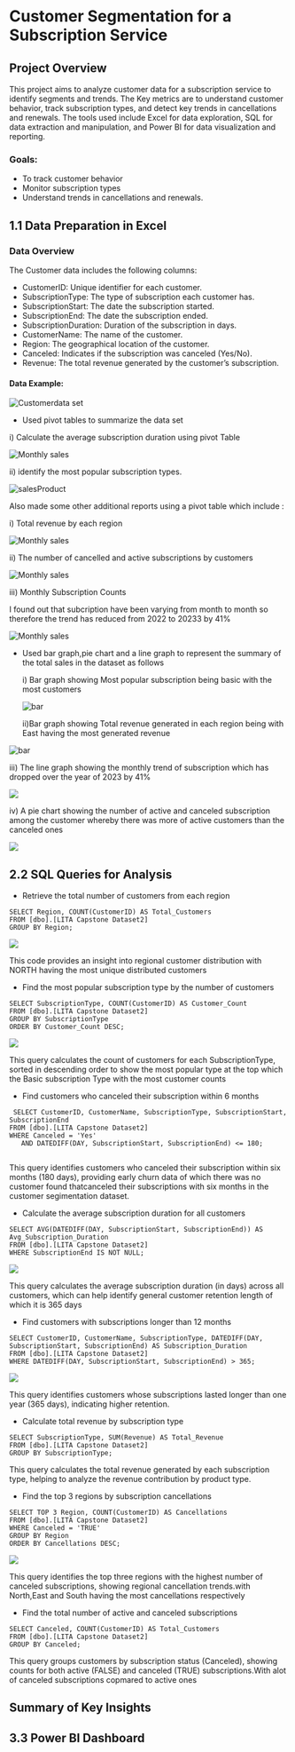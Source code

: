 # Customer Segmentation for a Subscription Service

## Project Overview
This project aims to analyze customer data for a subscription service to identify segments and trends. The Key metrics are to understand customer behavior, track subscription types, and detect key trends in cancellations and renewals. The tools used include Excel for data exploration, SQL for data extraction and manipulation, and Power BI for data visualization and reporting.


### Goals:
  - To track customer behavior
  - Monitor subscription types
  - Understand trends in cancellations and renewals.
    
## 1.1 Data Preparation in Excel
###  Data Overview

The Customer data includes the following columns:

- CustomerID: Unique identifier for each customer.
- SubscriptionType: The type of subscription each customer has.
- SubscriptionStart: The date the subscription started.
- SubscriptionEnd: The date the subscription ended.
- SubscriptionDuration: Duration of the subscription in days.
- CustomerName: The name of the customer.
- Region: The geographical location of the customer.
- Canceled: Indicates if the subscription was canceled (Yes/No).
- Revenue: The total revenue generated by the customer’s subscription.

#### Data Example:

![Customerdata set](https://github.com/sharifahstella/LITA-Capstone-Project2/blob/main/customerTable.JPG)

  - Used pivot tables to summarize the data set 

i) Calculate the average subscription duration using pivot Table 

![Monthly sales](https://github.com/sharifahstella/LITA-Capstone-Project2/blob/main/subscription.JPG)

ii) identify the most popular subscription types.

![salesProduct](https://github.com/sharifahstella/LITA-Capstone-Project2/blob/main/sub.JPG)

Also made some other additional reports using a pivot table which include :

i) Total revenue by each region

![Monthly sales](https://github.com/sharifahstella/LITA-Capstone-Project2/blob/main/revenue.JPG)

ii) The number of cancelled and active subscriptions by customers

![Monthly sales](https://github.com/sharifahstella/LITA-Capstone-Project2/blob/main/canceled.JPG)

iii) Monthly Subscription Counts

I found out that subcription have been varying from month to month so therefore the trend has reduced from 2022 to 20233 by 41%

![Monthly sales](https://github.com/sharifahstella/LITA-Capstone-Project2/blob/main/monthcount.JPG)

- Used bar graph,pie chart and a line graph to represent the summary of the total sales in the dataset as follows

  i) Bar graph showing Most popular subscription being basic with the most customers
  
  ![bar](https://github.com/sharifahstella/LITA-Capstone-Project2/blob/main/bar2.JPG)

  ii)Bar graph showing Total revenue generated in each region being with East having the most generated revenue

 ![bar](https://github.com/sharifahstella/LITA-Capstone-Project2/blob/main/bar3.JPG)

  iii) The line graph showing the monthly trend of subscription which has dropped over the year of 2023 by 41%

  ![](https://github.com/sharifahstella/LITA-Capstone-Project2/blob/main/line2.JPG)

  iv) A pie chart showing the number of active and canceled subscription among the customer whereby there was more of active customers than the canceled ones 

  ![](https://github.com/sharifahstella/LITA-Capstone-Project2/blob/main/pieee.JPG)

## 2.2 SQL Queries for Analysis

- Retrieve the total number of customers from each region

```
SELECT Region, COUNT(CustomerID) AS Total_Customers
FROM [dbo].[LITA Capstone Dataset2]
GROUP BY Region;

```

![](https://github.com/sharifahstella/LITA-Capstone-Project2/blob/main/res1.PNG)

This code provides an insight into regional customer distribution with NORTH having the most unique distributed customers


- Find the most popular subscription type by the number of customers

```
SELECT SubscriptionType, COUNT(CustomerID) AS Customer_Count
FROM [dbo].[LITA Capstone Dataset2]
GROUP BY SubscriptionType
ORDER BY Customer_Count DESC;

```
![](https://github.com/sharifahstella/LITA-Capstone-Project2/blob/main/res2.PNG)

This query calculates the count of customers for each SubscriptionType, sorted in descending order to show the most popular type at the top which the Basic subscription Type with the most customer counts 


- Find customers who canceled their subscription within 6 months

 ```
  SELECT CustomerID, CustomerName, SubscriptionType, SubscriptionStart, SubscriptionEnd
FROM [dbo].[LITA Capstone Dataset2]
WHERE Canceled = 'Yes' 
    AND DATEDIFF(DAY, SubscriptionStart, SubscriptionEnd) <= 180;
    
```
This query identifies customers who canceled their subscription within six months (180 days), providing early churn data of which there was no customer found thatcanceled their subscriptions with six months in the customer segimentation dataset.

- Calculate the average subscription duration for all customers

```
SELECT AVG(DATEDIFF(DAY, SubscriptionStart, SubscriptionEnd)) AS Avg_Subscription_Duration
FROM [dbo].[LITA Capstone Dataset2]
WHERE SubscriptionEnd IS NOT NULL;

```
![](https://github.com/sharifahstella/LITA-Capstone-Project2/blob/main/res4.PNG)

This query calculates the average subscription duration (in days) across all customers, which can help identify general customer retention length of which it is 365 days

- Find customers with subscriptions longer than 12 months

```
SELECT CustomerID, CustomerName, SubscriptionType, DATEDIFF(DAY, SubscriptionStart, SubscriptionEnd) AS Subscription_Duration
FROM [dbo].[LITA Capstone Dataset2]
WHERE DATEDIFF(DAY, SubscriptionStart, SubscriptionEnd) > 365;

```
![](https://github.com/sharifahstella/LITA-Capstone-Project2/blob/main/rres5.PNG)

This query identifies customers whose subscriptions lasted longer than one year (365 days), indicating higher retention.

- Calculate total revenue by subscription type

```
SELECT SubscriptionType, SUM(Revenue) AS Total_Revenue
FROM [dbo].[LITA Capstone Dataset2]
GROUP BY SubscriptionType;

```

This query calculates the total revenue generated by each subscription type, helping to analyze the revenue contribution by product type.

- Find the top 3 regions by subscription cancellations

```
SELECT TOP 3 Region, COUNT(CustomerID) AS Cancellations
FROM [dbo].[LITA Capstone Dataset2]
WHERE Canceled = 'TRUE'
GROUP BY Region
ORDER BY Cancellations DESC;
```
![](https://github.com/sharifahstella/LITA-Capstone-Project2/blob/main/medd.PNG)

This query identifies the top three regions with the highest number of canceled subscriptions, showing regional cancellation trends.with North,East and South having the most cancellations respectively

- Find the total number of active and canceled subscriptions

```
SELECT Canceled, COUNT(CustomerID) AS Total_Customers
FROM [dbo].[LITA Capstone Dataset2]
GROUP BY Canceled;

```

This query groups customers by subscription status (Canceled), showing counts for both active (FALSE) and canceled (TRUE) subscriptions.With alot of canceled subscriptions copmared to active ones

## Summary of Key Insights


## 3.3 Power BI Dashboard


 




